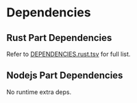 # Dependencies

## Rust Part Dependencies

Refer to [DEPENDENCIES.rust.tsv](./DEPENDENCIES.rust.tsv) for full list.

## Nodejs Part Dependencies

No runtime extra deps.
